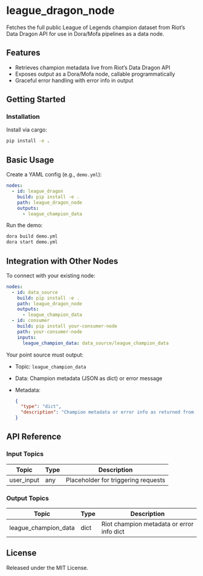 # league_dragon_node

Fetches the full public League of Legends champion dataset from Riot’s Data Dragon API for use in Dora/Mofa pipelines as a data node.

## Features
- Retrieves champion metadata live from Riot’s Data Dragon API
- Exposes output as a Dora/Mofa node, callable programmatically
- Graceful error handling with error info in output

## Getting Started

### Installation
Install via cargo:
```bash
pip install -e .
```

## Basic Usage

Create a YAML config (e.g., `demo.yml`):

```yaml
nodes:
  - id: league_dragon
    build: pip install -e .
    path: league_dragon_node
    outputs:
      - league_champion_data
```

Run the demo:

```bash
dora build demo.yml
dora start demo.yml
```


## Integration with Other Nodes

To connect with your existing node:

```yaml
nodes:
  - id: data_source
    build: pip install -e .
    path: league_dragon_node
    outputs:
      - league_champion_data
  - id: consumer
    build: pip install your-consumer-node
    path: your-consumer-node
    inputs:
      league_champion_data: data_source/league_champion_data
```

Your point source must output:

* Topic: `league_champion_data`
* Data: Champion metadata (JSON as dict) or error message
* Metadata:

  ```json
  {
    "type": "dict",
    "description": "Champion metadata or error info as returned from Riot API."
  }
  ```

## API Reference

### Input Topics

| Topic     | Type    | Description                       |
| --------- | ------- | --------------------------------- |
| user_input| any     | Placeholder for triggering requests|

### Output Topics

| Topic               | Type     | Description                               |
| ------------------- | -------- | ----------------------------------------- |
| league_champion_data| dict     | Riot champion metadata or error info dict |


## License

Released under the MIT License.
